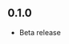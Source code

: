 <!-- https://developers.home-assistant.io/docs/add-ons/presentation#keeping-a-changelog -->

<!-- ## 1.0.0

- Initial release -->

## 0.1.0

- Beta release